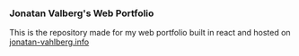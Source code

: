  ### Jonatan Valberg's Web Portfolio

This is the repository made for my web portfolio built in react and hosted on [jonatan-vahlberg.info](https://jonatan-vahlberg.info)
